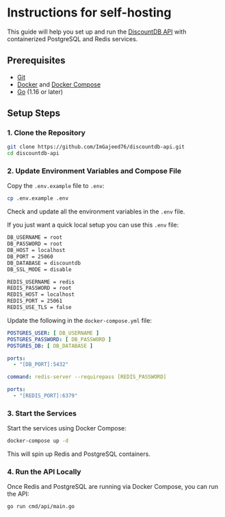 # Instructions for self-hosting

This guide will help you set up and run the [DiscountDB API](https://github.com/ImGajeed76/discountdb-api) with
containerized PostgreSQL and Redis services.

## Prerequisites

- [Git](https://git-scm.com/downloads)
- [Docker](https://docs.docker.com/get-docker/) and [Docker Compose](https://docs.docker.com/compose/install/)
- [Go](https://golang.org/doc/install) (1.16 or later)

## Setup Steps

### 1. Clone the Repository

```bash
git clone https://github.com/ImGajeed76/discountdb-api.git
cd discountdb-api
```

### 2. Update Environment Variables and Compose File

Copy the `.env.example` file to `.env`:

```bash
cp .env.example .env
```

Check and update all the environment variables in the `.env` file.

If you just want a quick local setup you can use this `.env` file:

```bash
DB_USERNAME = root
DB_PASSWORD = root
DB_HOST = localhost
DB_PORT = 25060
DB_DATABASE = discountdb
DB_SSL_MODE = disable

REDIS_USERNAME = redis
REDIS_PASSWORD = root
REDIS_HOST = localhost
REDIS_PORT = 25061
REDIS_USE_TLS = false
```

Update the following in the `docker-compose.yml` file:

```yaml
POSTGRES_USER: [ DB_USERNAME ]
POSTGRES_PASSWORD: [ DB_PASSWORD ]
POSTGRES_DB: [ DB_DATABASE ]

ports:
  - "[DB_PORT]:5432"
```

```yaml
command: redis-server --requirepass [REDIS_PASSWORD]

ports:
  - "[REDIS_PORT]:6379"
```

### 3. Start the Services

Start the services using Docker Compose:

```bash
docker-compose up -d
```

This will spin up Redis and PostgreSQL containers.

### 4. Run the API Locally

Once Redis and PostgreSQL are running via Docker Compose, you can run the API:

```bash
go run cmd/api/main.go
```